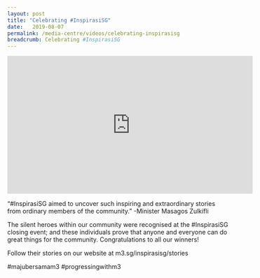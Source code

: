 ```yaml
---
layout: post
title: "Celebrating #InspirasiSG"
date:   2019-08-07
permalink: /media-centre/videos/celebrating-inspirasisg
breadcrumb: Celebrating #InspirasiSG
---
```


 <iframe width="560" height="315" src="https://www.youtube.com/embed/DX-ZSPZsRKk" frameborder="0" allow="accelerometer; autoplay; encrypted-media; gyroscope; picture-in-picture" allowfullscreen></iframe>

“#InspirasiSG aimed to uncover such inspiring and extraordinary stories from ordinary members of the community.” -Minister Masagos Zulkifli

The silent heroes within our community were recognised at the #InspirasiSG closing event; and these individuals prove that anyone and everyone can do great things for the community. Congratulations to all our winners!

Follow their stories on our website at m3.sg/inspirasisg/stories

#majubersamam3 #progressingwithm3
